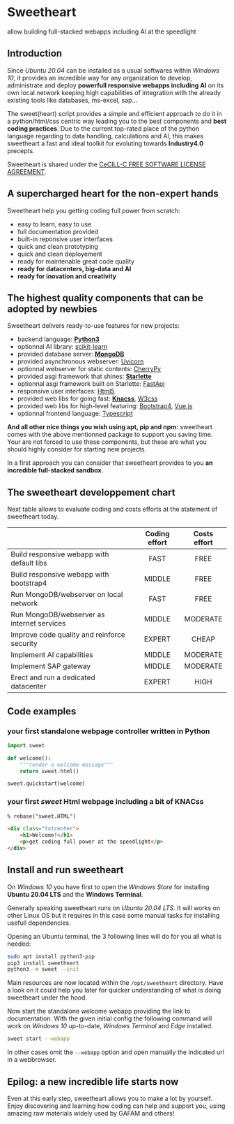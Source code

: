 # Sweetheart

allow building full-stacked webapps including AI at the speedlight

## Introduction

Since *Ubuntu 20.04* can be installed as a usual softwares within *Windows 10*, it provides an incredible way for any organization to develop, administrate and deploy **powerfull responsive webapps including AI** on its own local network keeping high capabilities of integration with the already existing tools like databases, ms-excel, sap...

The sweet(heart) script provides a simple and efficient approach to do it in a python/html/css centric way leading you to the best components and **best coding practices**. Due to the current top-rated place of the python language regarding to data handling, calculations and AI, this makes sweetheart a fast and ideal toolkit for evoluting towards **Industry4.0** precepts.

Sweetheart is shared under the [CeCILL-C FREE SOFTWARE LICENSE AGREEMENT](https://github.com/IncredibleProgress/sweetheart.py/blob/master/LICENSE).

## A supercharged heart for the non-expert hands

Sweetheart help you getting coding full power from scratch:

- easy to learn, easy to use
- full documentation provided
- built-in reponsive user interfaces
- quick and clean prototyping
- quick and clean deployement
- ready for maintenable great code quality
- **ready for datacenters, big-data and AI**
- **ready for inovation and creativity**

## The highest quality components that can be adopted by newbies

Sweetheart delivers ready-to-use features for new projects:

- backend language: [**Python3**](https://www.python.org/)
- optionnal AI library: [scikit-learn](https://scikit-learn.org/stable/index.html)
- provided database server: [**MongoDB**](https://www.mongodb.com/)
- provided asynchronous webserver: [Uvicorn](https://www.uvicorn.org/)
- optionnal webserver for static contents: [CherryPy](https://cherrypy.org/)
- provided asgi framework that shines: [**Starlette**](https://www.starlette.io/)
- optionnal asgi framework built on Starlette: [FastApi](https://fastapi.tiangolo.com/)
- responsive user interfaces: [Html5](https://www.w3schools.com/)
- provided web libs for going fast: [**Knacss**](https://www.knacss.com/), [W3css](https://www.w3schools.com/w3css/)
- provided web libs for high-level featuring: [Bootstrap4](https://getbootstrap.com/), [Vue.js](https://vuejs.org/)
- optionnal frontend language: [Typescript](https://www.typescriptlang.org/)

**And all other nice things you wish using apt, pip and npm:** sweetheart comes with the above mentionned package to support you saving time. Your are not forced to use these components, but these are what you should highly consider for starting new projects.

In a first approach you can consider that sweetheart provides to you **an incredible full-stacked sandbox**.

## The sweetheart developpement chart

Next table allows to evaluate coding and costs efforts at the statement of sweetheart today.

|                                              | Coding effort | Costs effort |
| :------------------------------------------- | :-----------: | :----------: |
| Build responsive webapp with default libs    | FAST          | FREE         |
| Build responsive webapp with bootstrap4      | MIDDLE        | FREE         |
| Run MongoDB/webserver on local network       | FAST          | FREE         |
| Run MongoDB/webserver as internet services   | MIDDLE        | MODERATE     |
| Improve code quality and reinforce security  | EXPERT        | CHEAP        |
| Implement AI capabilities                    | MIDDLE        | MODERATE     |
| Implement SAP gateway                        | MIDDLE        | MODERATE     |
| Erect and run a dedicated datacenter         | EXPERT        | HIGH         |

## Code examples

### your first standalone webpage controller written in Python

``` python
import sweet

def welcome():
    """render a welcome message"""
    return sweet.html()

sweet.quickstart(welcome)
```

### your first *sweet* Html webpage including a bit of KNACss

``` html
% rebase("sweet.HTML")

<div class="txtcenter">
    <h1>Welcome!</h1>
    <p>get coding full power at the speedlight</p>
</div>
```

## Install and run sweetheart

On *Windows 10* you have first to open the *Windows Store* for installing **Ubuntu 20.04 LTS** and the **Windows Terminal**.

Generally speaking sweetheart runs on *Ubuntu 20.04 LTS*. It will works on other Linux OS but it requires in this case some manual tasks for installing usefull dependencies.

Opening an Ubuntu terminal, the 3 following lines will do for you all what is needed:

``` sh
sudo apt install python3-pip
pip3 install sweetheart
python3 -m sweet --init
```

Main resources are now located within the `/opt/sweetheart` directory. Have a look on it could help you later for quicker understanding of what is doing sweetheart under the hood.

Now start the standalone welcome webapp providing the link to documentation. With the given initial config the following command will work on *Windows 10* up-to-date, *Windows Terminal* and *Edge* installed.

``` sh
sweet start --webapp
```

In other cases omit the `--webapp` option and open manually the indicated url in a webbrowser.

## Epilog: a new incredible life starts now

Even at this early step, sweetheart allows you to make a lot by yourself. Enjoy discovering and learning how coding can help and support you, using amazing raw materials widely used by GAFAM and others!
